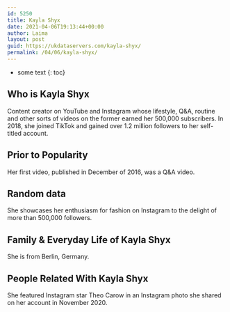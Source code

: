 ```yaml
---
id: 5250
title: Kayla Shyx
date: 2021-04-06T19:13:44+00:00
author: Laima
layout: post
guid: https://ukdataservers.com/kayla-shyx/
permalink: /04/06/kayla-shyx/
---
```


* some text
{: toc}


## Who is Kayla Shyx
                  
                  
                  
Content creator on YouTube and Instagram whose lifestyle, Q&A, routine and other sorts of videos on the former earned her 500,000 subscribers. In 2018, she joined TikTok and gained over 1.2 million followers to her self-titled account.
                  
              
            
              
            
                
                
                
## Prior to Popularity
                  
                  
                  
Her first video, published in December of 2016, was a Q&A video. 
                  
              
            
              
            
                
                
                
## Random data
                  
                  
                  
She showcases her enthusiasm for fashion on Instagram to the delight of more than 500,000 followers.
                  
              
            
              
            
                
                
                
## Family & Everyday Life of Kayla Shyx
                  
                  
                  
She is from Berlin, Germany.
                  
              
            
              
            
                
                
                
## People Related With Kayla Shyx
                  
                  
                  
She featured Instagram star Theo Carow in an Instagram photo she shared on her account in November 2020.
                  
              
            
              
            
                
              
            
              
              
            
            
              
            
          
          
          